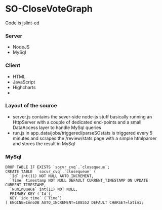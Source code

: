 # SO-CloseVoteGraph

Code is jslint-ed 

### Server

- NodeJS
- MySql

### Client

- HTML
- JavaScript
- Highcharts
- 

### Layout of the source

- server.js contains the sever-side node-js stuff basically running an HttpServer with a couple of dedicated end-points and a small DataAccess layer to handle MySql queries  
-  run.js in app_data/jobs/triggered/parseSOstats  is triggered every 5 minutes and scrapes the /review/stats page with a simple htmlparser and stores the result in MySql

### MySql

```
DROP TABLE IF EXISTS `socvr_cvq`.`closequeue`;
CREATE TABLE  `socvr_cvq`.`closequeue` (
  `Id` int(11) NOT NULL AUTO_INCREMENT,
  `Time` timestamp NOT NULL DEFAULT CURRENT_TIMESTAMP ON UPDATE CURRENT_TIMESTAMP,
  `NumInQueue` int(11) NOT NULL,
  PRIMARY KEY (`Id`),
  KEY `idx_time` (`Time`)
) ENGINE=InnoDB AUTO_INCREMENT=188552 DEFAULT CHARSET=latin1;
```







